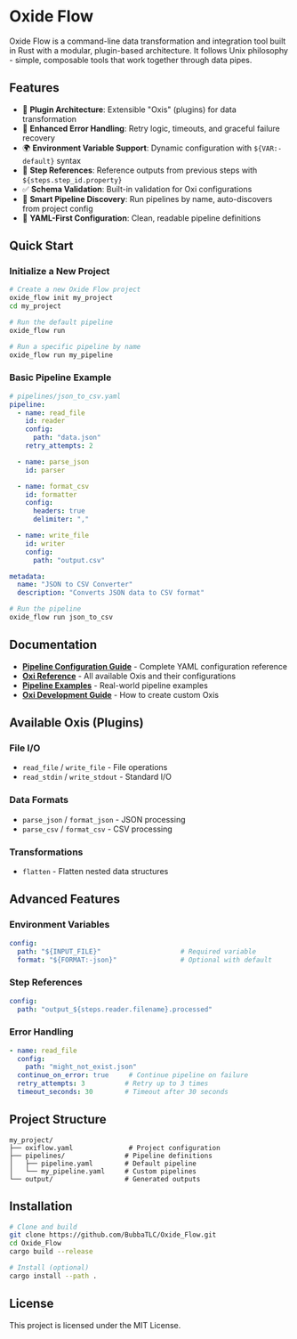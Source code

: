 # Oxide Flow

Oxide Flow is a command-line data transformation and integration tool built in Rust with a modular, plugin-based architecture. It follows Unix philosophy - simple, composable tools that work together through data pipes.

## Features

- 🔌 **Plugin Architecture**: Extensible "Oxis" (plugins) for data transformation
- 🔄 **Enhanced Error Handling**: Retry logic, timeouts, and graceful failure recovery
- 🌍 **Environment Variable Support**: Dynamic configuration with `${VAR:-default}` syntax
- 🔗 **Step References**: Reference outputs from previous steps with `${steps.step_id.property}`
- ✅ **Schema Validation**: Built-in validation for Oxi configurations
- 📂 **Smart Pipeline Discovery**: Run pipelines by name, auto-discovers from project config
- 🎯 **YAML-First Configuration**: Clean, readable pipeline definitions

## Quick Start

### Initialize a New Project

```bash
# Create a new Oxide Flow project
oxide_flow init my_project
cd my_project

# Run the default pipeline
oxide_flow run

# Run a specific pipeline by name
oxide_flow run my_pipeline
```

### Basic Pipeline Example

```yaml
# pipelines/json_to_csv.yaml
pipeline:
  - name: read_file
    id: reader
    config:
      path: "data.json"
    retry_attempts: 2

  - name: parse_json
    id: parser

  - name: format_csv
    id: formatter
    config:
      headers: true
      delimiter: ","

  - name: write_file
    id: writer
    config:
      path: "output.csv"

metadata:
  name: "JSON to CSV Converter"
  description: "Converts JSON data to CSV format"
```

```bash
# Run the pipeline
oxide_flow run json_to_csv
```

## Documentation

- **[Pipeline Configuration Guide](docs/pipeline.md)** - Complete YAML configuration reference
- **[Oxi Reference](docs/oxi_reference.md)** - All available Oxis and their configurations
- **[Pipeline Examples](docs/pipeline_examples.md)** - Real-world pipeline examples
- **[Oxi Development Guide](docs/oxi.md)** - How to create custom Oxis

## Available Oxis (Plugins)

### File I/O
- `read_file` / `write_file` - File operations
- `read_stdin` / `write_stdout` - Standard I/O

### Data Formats
- `parse_json` / `format_json` - JSON processing
- `parse_csv` / `format_csv` - CSV processing

### Transformations
- `flatten` - Flatten nested data structures

## Advanced Features

### Environment Variables
```yaml
config:
  path: "${INPUT_FILE}"                    # Required variable
  format: "${FORMAT:-json}"                # Optional with default
```

### Step References
```yaml
config:
  path: "output_${steps.reader.filename}.processed"
```

### Error Handling
```yaml
- name: read_file
  config:
    path: "might_not_exist.json"
  continue_on_error: true     # Continue pipeline on failure
  retry_attempts: 3          # Retry up to 3 times
  timeout_seconds: 30        # Timeout after 30 seconds
```

## Project Structure

```
my_project/
├── oxiflow.yaml              # Project configuration
├── pipelines/               # Pipeline definitions
│   ├── pipeline.yaml        # Default pipeline
│   └── my_pipeline.yaml     # Custom pipelines
└── output/                  # Generated outputs
```

## Installation

```bash
# Clone and build
git clone https://github.com/BubbaTLC/Oxide_Flow.git
cd Oxide_Flow
cargo build --release

# Install (optional)
cargo install --path .
```

## License

This project is licensed under the MIT License.
